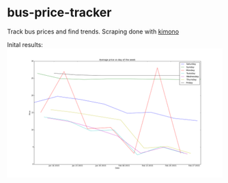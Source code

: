 # bus-price-tracker
Track bus prices and find trends. Scraping done with [kimono](http://kimonolabs.com)

Inital results:
![alt graph](https://raw.githubusercontent.com/kmax12/bus-price-tracker/master/by_weekday.png)
